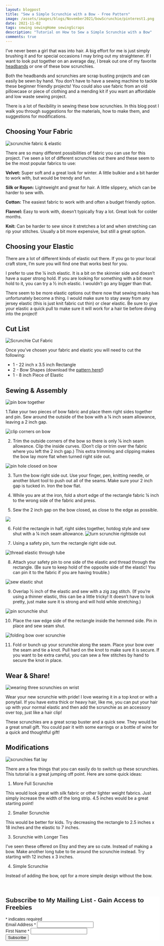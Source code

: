 ```yaml
---
layout: blogpost
title: "Sew a Simple Scrunchie with a Bow - Free Pattern"
image: /assets/images/blogs/November2021/bowScrunchie/pinterest1.png
date: 2021-11-02
tags: sewing sewingHome sewingScraps
description: "Tutorial on How to Sew a Simple Scrunchie with a Bow"
comments: true
---
```

I’ve never been a girl that was into hair. A big effort for me is just simply brushing it and for special occasions I may bring out my straightener. If I want to look put together on an average day, I break out one of my favorite [headbands](https://joyberrystudios.com/2021/05/12/knotHeadband.html) or one of these bow scrunchies. 

Both the headbands and scrunchies are scrap busting projects and can easily be sewn by hand. You don’t have to have a sewing machine to tackle these beginner friendly projects! You could also use fabric from an old pillowcase or piece of clothing and a mending kit if you want an affordable and low waste sewing project.

There is a lot of flexibility in sewing these bow scrunchies. In this blog post I walk you through suggestions for the materials, how to make them, and suggestions for modifications.

## Choosing Your Fabric

![scrunchie fabric & elastic](/assets/images/blogs/November2021/bowScrunchie/scrunchieMaterials.jpg)

There are so many different possibilities of fabric you can use for this project. I’ve seen a lot of different scrunchies out there and these seem to be the most popular fabrics to use:

**Velvet:** Super soft and a great look for winter.  A little bulkier and a bit harder to work with, but would be trendy and fun.

**Silk or Rayon:** Lightweight and great for hair. A little slippery, which can be harder to sew with.

**Cotton:** The easiest fabric to work with and often a budget friendly option.

**Flannel:** Easy to work with, doesn’t typically fray a lot. Great look for colder months.

**Knit:** Can be harder to sew since it stretches a lot and when stretching can rip your stitches. Usually a bit more expensive, but still a great option.

## Choosing your Elastic

There are a lot of different kinds of elastic out there. If you go to your local craft store, I’m sure you will find one that works best for you.

I prefer to use the ¼ inch elastic. It is a bit on the skinnier side and doesn’t have a super strong hold. If you are looking for something with a bit more hold to it, you can try a ½ inch elastic. I wouldn’t go any bigger than that.

There seem to be more elastic options out there now that sewing masks has unfortunately become a thing. I would make sure to stay away from any jersey elastic (this is just knit fabric cut thin) or clear elastic. Be sure to give your elastic a quick pull to make sure it will work for a hair tie before diving into the project!

## Cut List

![Scrunchie Cut Fabric](/assets/images/blogs/November2021/bowScrunchie/scrunchieMaterials.jpg)

Once you’ve chosen your fabric and elastic you will need to cut the following:

* 1 - 22 inch x 3.5 inch Rectangle
* 2 - Bow Shapes (download the [pattern here!](/assets/images/blogs/November2021/bowScrunchie/scrunchiePattern.pdf))
* 1 - 8 inch Piece of Elastic 

## Sewing & Assembly

![pin bow together](/assets/images/blogs/November2021/bowScrunchie/pinBowFirst.jpg)

1.Take your two pieces of bow fabric and place them right sides together and pin. Sew around the outside of the bow with a ¼ inch seam allowance, leaving a 2 inch gap.

![clip corners on bow](/assets/images/blogs/November2021/bowScrunchie/clipCorners.jpg)

2. Trim the outside corners of the bow so there is only ⅛ inch seam allowance. Clip the inside curves. (Don’t clip or trim over the fabric where you left the 2 inch gap.) This extra trimming and clipping makes the bow lay more flat when turned right side out.

![pin hole closed on bow](/assets/images/blogs/November2021/bowScrunchie/pinBowSecond.jpg)

3. Turn the bow right side out. Use your finger, pen, knitting needle, or another blunt tool to push out all of the seams. Make sure your 2 inch gap is tucked in. Iron the bow flat.

4. While you are at the iron, fold a short edge of the rectangle fabric ¼ inch to the wrong side of the fabric and press.

5. Sew the 2 inch gap on the bow closed, as close to the edge as possible.

![](/assets/images/blogs/November2021/bowScrunchie/pinRectangle.jpg)

6. Fold the rectangle in half, right sides together, hotdog style and sew shut with a ¼ inch seam allowance.
![turn scrunchie rightside out](/assets/images/blogs/November2021/bowScrunchie/reverseTube.jpg)

7. Using a safety pin, turn the rectangle right side out. 

![thread elastic through tube](/assets/images/blogs/November2021/bowScrunchie/threadElastic.jpg)

8. Attach your safety pin to one side of the elastic and thread through the rectangle. (Be sure to keep hold of the opposite side of the elastic! You can pin it to the fabric if you are having trouble.)

![sew elastic shut](/assets/images/blogs/November2021/bowScrunchie/sewElastic.jpg)

9. Overlap ½ inch of the elastic and sew with a zig zag stitch. (If you’re using a thinner elastic, this can be a little tricky! It doesn’t have to look pretty, just make sure it is strong and will hold while stretching.)

![pin scrunchie shut](/assets/images/blogs/November2021/bowScrunchie/pinScrunchie.jpg)

10. Place the raw edge side of the rectangle inside the hemmed side. Pin in place and sew seam shut.

![folding bow over scrunchie](/assets/images/blogs/November2021/bowScrunchie/bowFold.jpg)

11. Fold or bunch up your scrunchie along the seam. Place your bow over the seam and tie a knot. Pull hard on the knot to make sure it is secure. If you want to be extra careful, you can sew a few stitches by hand to secure the knot in place.

## Wear & Share!

![wearing three scrunchies on wrist](/assets/images/blogs/November2021/bowScrunchie/threeScrunchiesWrist.jpg)

Wear your new scrunchie with pride! I love wearing it in a top knot or with a ponytail. If you have extra thick or heavy hair, like me, you can put your hair up with your normal elastic and then add the scrunchie as an accessory over top, just like a hair clip!

These scrunchies are a great scrap buster and a quick sew. They would be a great small gift. You could pair it with some earrings or a bottle of wine for a quick and thoughtful gift!

## Modifications

![scrunchies flat lay](/assets/images/blogs/November2021/bowScrunchie/threeScrunchiesFlat.jpg)

There are a few things that you can easily do to switch up these scrunchies. This tutorial is a great jumping off point. Here are some quick ideas:

1. More Full Scrunchie

This would look great with silk fabric or other lighter weight fabrics. Just simply increase the width of the long strip. 4.5 inches would be a great starting point!

2. Smaller Scrunchie 

This would be better for kids. Try decreasing the rectangle to 2.5 inches x 18 inches and the elastic to 7 inches.

3. Scrunchie with Longer Ties

I’ve seen these offered on Etsy and they are so cute. Instead of making a bow. Make another long tube to tie around the scrunchie instead. Try starting with 12 inches x 3 inches. 

4. Simple Scrunchie

Instead of adding the bow, opt for a more simple design without the bow.




<br>

<!-- Begin Mailchimp Signup Form -->
<link href="//cdn-images.mailchimp.com/embedcode/classic-10_7.css" rel="stylesheet" type="text/css">
<style type="text/css">
    #mc_embed_signup{background:#fff; clear:left; font:14px Helvetica,Arial,sans-serif; }
    /* Add your own Mailchimp form style overrides in your site stylesheet or in this style block.
       We recommend moving this block and the preceding CSS link to the HEAD of your HTML file. */
</style>
<div id="mc_embed_signup">
<form action="https://Joyberrystudios.us1.list-manage.com/subscribe/post?u=eca5a397f2fb0d58dcb66315c&amp;id=99d28d5b5c" method="post" id="mc-embedded-subscribe-form" name="mc-embedded-subscribe-form" class="validate" target="_blank" novalidate>
    <div id="mc_embed_signup_scroll">
    <h2>Subscribe to My Mailing List - Gain Access to Freebies</h2>
<div class="indicates-required"><span class="asterisk">*</span> indicates required</div>
<div class="mc-field-group">
    <label for="mce-EMAIL">Email Address  <span class="asterisk">*</span>
</label>
    <input type="email" value="" name="EMAIL" class="required email" id="mce-EMAIL">
</div>
<div class="mc-field-group">
    <label for="mce-FNAME">First Name  <span class="asterisk">*</span>
</label>
    <input type="text" value="" name="FNAME" class="required" id="mce-FNAME">
</div>
    <div id="mce-responses" class="clear">
        <div class="response" id="mce-error-response" style="display:none"></div>
        <div class="response" id="mce-success-response" style="display:none"></div>
    </div>    <!-- real people should not fill this in and expect good things - do not remove this or risk form bot signups-->
    <div style="position: absolute; left: -5000px;" aria-hidden="true"><input type="text" name="b_eca5a397f2fb0d58dcb66315c_99d28d5b5c" tabindex="-1" value=""></div>
    <div class="clear"><input type="submit" value="Subscribe" name="subscribe" id="mc-embedded-subscribe" class="button"></div>
    </div>
</form>
</div>
<script type='text/javascript' src='//s3.amazonaws.com/downloads.mailchimp.com/js/mc-validate.js'></script><script type='text/javascript'>(function($) {window.fnames = new Array(); window.ftypes = new Array();fnames[0]='EMAIL';ftypes[0]='email';fnames[1]='FNAME';ftypes[1]='text';fnames[2]='LNAME';ftypes[2]='text';fnames[3]='ADDRESS';ftypes[3]='address';fnames[4]='PHONE';ftypes[4]='phone';fnames[5]='BIRTHDAY';ftypes[5]='birthday';fnames[6]='OPTIN';ftypes[6]='text';}(jQuery));var $mcj = jQuery.noConflict(true);</script>
<!--End mc_embed_signup-->

<br>
<br>
